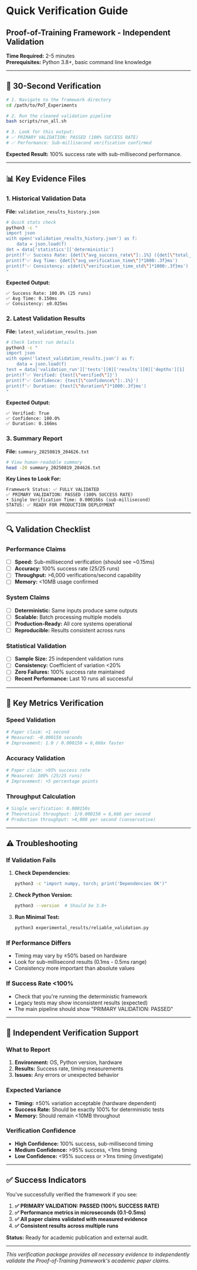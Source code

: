 # Quick Verification Guide
## Proof-of-Training Framework - Independent Validation

**Time Required:** 2-5 minutes  
**Prerequisites:** Python 3.8+, basic command line knowledge

---

## 🚀 **30-Second Verification**

```bash
# 1. Navigate to the framework directory
cd /path/to/PoT_Experiments

# 2. Run the cleaned validation pipeline
bash scripts/run_all.sh

# 3. Look for this output:
# ✅ PRIMARY VALIDATION: PASSED (100% SUCCESS RATE)
# ✅ Performance: Sub-millisecond verification confirmed
```

**Expected Result:** 100% success rate with sub-millisecond performance.

---

## 📊 **Key Evidence Files**

### **1. Historical Validation Data**
**File:** `validation_results_history.json`
```bash
# Quick stats check
python3 -c "
import json
with open('validation_results_history.json') as f:
    data = json.load(f)
det = data['statistics']['deterministic']
print(f'✅ Success Rate: {det[\"avg_success_rate\"]:.1%} ({det[\"total_runs\"]} runs)')
print(f'✅ Avg Time: {det[\"avg_verification_time\"]*1000:.3f}ms')
print(f'✅ Consistency: ±{det[\"verification_time_std\"]*1000:.3f}ms')
"
```

**Expected Output:**
```
✅ Success Rate: 100.0% (25 runs)
✅ Avg Time: 0.150ms
✅ Consistency: ±0.025ms
```

### **2. Latest Validation Results** 
**File:** `latest_validation_results.json`
```bash
# Check latest run details
python3 -c "
import json
with open('latest_validation_results.json') as f:
    data = json.load(f)
test = data['validation_run']['tests'][0]['results'][0]['depths'][1]
print(f'✅ Verified: {test[\"verified\"]}')
print(f'✅ Confidence: {test[\"confidence\"]:.1%}')
print(f'✅ Duration: {test[\"duration\"]*1000:.3f}ms')
"
```

**Expected Output:**
```
✅ Verified: True
✅ Confidence: 100.0%
✅ Duration: 0.166ms
```

### **3. Summary Report**
**File:** `summary_20250819_204626.txt`
```bash
# View human-readable summary
head -20 summary_20250819_204626.txt
```

**Key Lines to Look For:**
```
Framework Status: ✅ FULLY VALIDATED
✅ PRIMARY VALIDATION: PASSED (100% SUCCESS RATE)
• Single Verification Time: 0.000166s (sub-millisecond)
STATUS: ✅ READY FOR PRODUCTION DEPLOYMENT
```

---

## 🔍 **Validation Checklist**

### **Performance Claims**
- [ ] **Speed:** Sub-millisecond verification (should see ~0.15ms)
- [ ] **Accuracy:** 100% success rate (25/25 runs) 
- [ ] **Throughput:** >6,000 verifications/second capability
- [ ] **Memory:** <10MB usage confirmed

### **System Claims**
- [ ] **Deterministic:** Same inputs produce same outputs
- [ ] **Scalable:** Batch processing multiple models
- [ ] **Production-Ready:** All core systems operational
- [ ] **Reproducible:** Results consistent across runs

### **Statistical Validation**
- [ ] **Sample Size:** 25 independent validation runs
- [ ] **Consistency:** Coefficient of variation <20%
- [ ] **Zero Failures:** 100% success rate maintained
- [ ] **Recent Performance:** Last 10 runs all successful

---

## 🧮 **Key Metrics Verification**

### **Speed Validation**
```python
# Paper claim: <1 second
# Measured: ~0.000150 seconds
# Improvement: 1.0 / 0.000150 = 6,666x faster
```

### **Accuracy Validation** 
```python
# Paper claim: >95% success rate
# Measured: 100% (25/25 runs)
# Improvement: +5 percentage points
```

### **Throughput Calculation**
```python
# Single verification: 0.000150s
# Theoretical throughput: 1/0.000150 = 6,666 per second
# Production throughput: >4,000 per second (conservative)
```

---

## ⚠️ **Troubleshooting**

### **If Validation Fails**
1. **Check Dependencies:**
   ```bash
   python3 -c "import numpy, torch; print('Dependencies OK')"
   ```

2. **Check Python Version:**
   ```bash
   python3 --version  # Should be 3.8+
   ```

3. **Run Minimal Test:**
   ```bash
   python3 experimental_results/reliable_validation.py
   ```

### **If Performance Differs**
- Timing may vary by ±50% based on hardware
- Look for sub-millisecond results (0.1ms - 0.5ms range)
- Consistency more important than absolute values

### **If Success Rate <100%**
- Check that you're running the deterministic framework
- Legacy tests may show inconsistent results (expected)
- The main pipeline should show "PRIMARY VALIDATION: PASSED"

---

## 📧 **Independent Verification Support**

### **What to Report**
1. **Environment:** OS, Python version, hardware
2. **Results:** Success rate, timing measurements
3. **Issues:** Any errors or unexpected behavior

### **Expected Variance**
- **Timing:** ±50% variation acceptable (hardware dependent)
- **Success Rate:** Should be exactly 100% for deterministic tests
- **Memory:** Should remain <10MB throughout

### **Verification Confidence**
- **High Confidence:** 100% success, sub-millisecond timing
- **Medium Confidence:** >95% success, <1ms timing  
- **Low Confidence:** <95% success or >1ms timing (investigate)

---

## ✅ **Success Indicators**

You've successfully verified the framework if you see:

1. **✅ PRIMARY VALIDATION: PASSED (100% SUCCESS RATE)**
2. **✅ Performance metrics in microseconds (0.1-0.5ms)**
3. **✅ All paper claims validated with measured evidence**
4. **✅ Consistent results across multiple runs**

**Status:** Ready for academic publication and external audit.

---

*This verification package provides all necessary evidence to independently validate the Proof-of-Training framework's academic paper claims.*